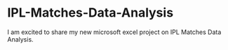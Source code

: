 # IPL-Matches-Data-Analysis
I am excited to share my new microsoft excel project on IPL Matches Data Analysis.
